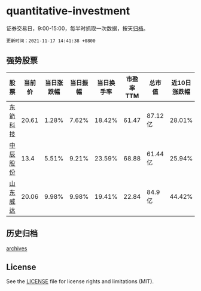 # quantitative-investment

证券交易日，9:00-15:00，每半时抓取一次数据，按天[归档](archives)。

`更新时间：2021-11-17 14:41:38 +0800`

## 强势股票

|股票|当前价|当日涨跌幅|当日振幅|当日换手率|市盈率TTM|总市值|近10日涨跌幅|
|----|----|----|----|----|----|----|----|
|[东箭科技](https://xueqiu.com/S/SZ300978)|20.61|1.28%|7.62%|18.42%|61.47|87.12亿|28.01%|
|[中辰股份](https://xueqiu.com/S/SZ300933)|13.4|5.51%|9.21%|23.59%|68.88|61.44亿|25.94%|
|[山东威达](https://xueqiu.com/S/SZ002026)|20.06|9.98%|9.98%|19.41%|22.84|84.9亿|44.42%|

## 历史归档

[archives](archives)

## License

See the [LICENSE](LICENSE) file for license rights and limitations (MIT).